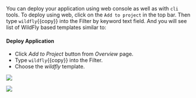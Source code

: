 You can deploy your application using web console as well as with `cli` tools. To deploy using web, click on the `Add to project` in the top bar. Then type `wildfly`{{copy}} into the Filter by keyword text field. And you will see list of WildFly based templates similar to:


#### Deploy Application
- Click  *Add to Project* button from *Overview* page.
- Type `wildfly`{{copy}} into the Filter.
- Choose the *wildfly* template.


![](https://github.com/fenago/katacoda-scenarios/raw/master/learn-openshift-wildfly/customize-wildfly-applications-on-openshift/steps/2/deploy2.JPG)


![](https://github.com/fenago/katacoda-scenarios/raw/master/learn-openshift-wildfly/customize-wildfly-applications-on-openshift/steps/2/deploy3.JPG)

